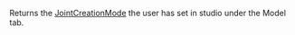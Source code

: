 Returns the [JointCreationMode](https://developer.roblox.com/en-us/api-reference/enum/JointCreationMode) the user has set in studio under the Model tab.